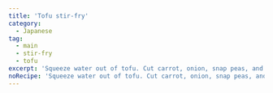 ```yaml
---
title: 'Tofu stir-fry'
category:
  - Japanese
tag:
  - main
  - stir-fry
  - tofu
excerpt: 'Squeeze water out of tofu. Cut carrot, onion, snap peas, and sandwich ham to large strips. Dice tofu. Scramble eggs with salt, pepper. Stir fry carrot and onion, then add snap peas, ham, tofu, and cook longer. Season with sugar, sake, soy sauce, salt, pepper. Add egg.'
noRecipe: 'Squeeze water out of tofu. Cut carrot, onion, snap peas, and sandwich ham to large strips. Dice tofu. Scramble eggs with salt, pepper. Stir fry carrot and onion, then add snap peas, ham, tofu, and cook longer. Season with sugar, sake, soy sauce, salt, pepper. Add egg.'
---
```

